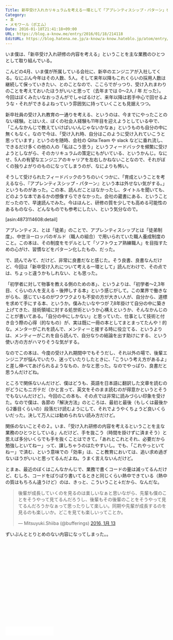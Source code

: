 ```yaml
---
Title: 新卒受け入れカリキュラムを考える一環として「アプレンティスシップ・パターン」を読んだ
Category:
- 本
- メモワール（ポエム）
Date: 2016-01-18T21:41:18+09:00
URL: https://blog.a-know.me/entry/2016/01/18/214118
EditURL: https://blog.hatena.ne.jp/a-know/a-know.hateblo.jp/atom/entry/6653586347153560007
---
```


いま僕は、「新卒受け入れ研修の内容を考える」ということを主な業務のひとつとして取り組んでいる。


こんどの4月、いま僕が所属している会社に、新卒のエンジニアが入社してくる。なにぶん今年はその人数、5人。そして来年以降もこれくらいの採用人数は継続して保っていきたい、とのことなので、ここらでがっつり、受け入れまわりのことを考えておいたほうがいいと思って（去年までは 0〜2人 / 年 だった）。今回はぼくみたいなおっさんがでしゃばるけど、来年以降は若手中心で回せるような・それができるよねっていう雰囲気に持っていくことも見据えつつ。


<!-- more -->



新卒社員の受け入れ教育の一通りを考える、というのは、今までにやったことのない経験。とはいえ、ぼくの社会人経験も11年目を迎えようとしている中で、「こんなかんじで教えていけばいいんじゃないかなぁ」というものも自分の中に無くもなく。なので今は、「受け入れ時、自分はこのように受け入れていこうと思っています」というのを随時、会社の Qiita:Team や slack などに垂れ流し、できるだけ多くの他の人の「私はこう思う」というフィードバックを頻繁に受けようとしながら、そのカリキュラムの策定にもがいている、というかんじ。なにせ、5人の有望なエンジニアのキャリアを左右しかねないことなので、それがぼくの独りよがりのものになってしまうのが、なによりも怖い。


そうして受けられたフィードバックのうちのいくつかに、「育成ということを考えるなら、『アプレンティスシップ・パターン』という本は外せない気がする。」というものがあった。この本、読んだことはなかったし、タイトルを聞いても、どのような本であるかの想像すらできなかった。会社の蔵書にある、ということだったので、早速読んでみた。今はほんと、研修の質を少しでも高める可能性のあるものなら、どんなものでも参考にしたい、という気分なので。




[asin:4873114608:detail]




アプレンティス、とは「徒弟」のことで、アプレンティスシップとは「徒弟制度」、中世ヨーロッパのギルド（職人の組合）で用いられていた職人養成制度のこと。この本は、その制度をモデルとして「ソフトウェア熟練職人」を目指すための心がけ、習慣などをパターン化したもの、だった。


で、読んでみて、だけど、非常に良書だなと感じた。そう良書、良書なんだけど、今回は「新卒受け入れについて考える一環として」読んだわけで、その点では、ちょっと違うかもしれない、とも思った。


「初学者に対して物事を教える側のための本」、というよりは、「初学者〜2,3年目、くらいの人を支える・後押しする本」という感じがして。この業界で働きながらも、感じているのがワクワクよりも不安の方が大きい人が、自分から、道標を求めて手にする本、というか。僕みたいなやつが 7,8年掛けて自分の中に築き上げてきた、技術領域に対する処世術というか心構えというか、そんなかんじのことが書いてある。「自分の中にしかない」と思っていた、仕事として技術と付き合う際の心得（的なもの）が、実は既に一冊の本としてまとまってたんや！的な。メンターがこれを読んで、メンティーと接する時に役立てる、というよりは、メンティーがこれを自ら読んで、自分なりの結論を出す助けにする、という使い方の方がハマりそうな気がする。


なのでこの本は、今度の受け入れ期間中でもそうだし、それ以外の場で、後輩エンジニアが悩んでいたり、迷っていたりしたときに、「こういう考え方があるよ」と差し伸べてあげられるようなもの、かなと思った。なのでやっぱり、良書だと思うんだけどね。


ところで関係ないんだけど、僕はどうも、英語を日本語に翻訳した文章を読むのがどうにもニガテだ（かと言って、英文をそのまま読むのが得意かというとそうでもないんだけど）。今回のこの本も、その点では非常に読みづらい印象を受けた。なので僕は、各節の「解決方法」のところは、最初と最後（もしくは最後から2番目くらいの）段落だけ読むようにして、それでようやくちょうど良いくらいだった。決して万人には勧められない読み方だけど。


関係のないことその２。いま、「受け入れ研修の内容を考えるということを主な業務のひとつとしている」んだけど、手を抜こう（時間を掛けずに済まそう）と思えば多分いくらでも手を抜くことはできて。「あれとこれとそれ、必要だから勉強しといてねー」って、課しちゃうのはたやすいし。でも、「これやっといてねー」で済む、という意味での「効率」は、こと教育においては、追い求め過ぎないほうがいいと思ってるんだよね。うまく言えないんだけど。


とまぁ、最近のぼくはこんなかんじで、業務で書くコードの量は減ってるんだけど、むしろ、コードをばりばり書いてるときと同じくらい熱中できている（熱中の質はもちろん違うけど）のは、きっと、こういうこと↓だから、なんだな。


<blockquote class="twitter-tweet" lang="ja"><p lang="ja" dir="ltr">後輩が成長していくのを見るのは楽しいなぁと思いながら、先輩も僕のことをそうやって見てるんだろうし、後輩もその後輩のことをそうやって見てるんだろうかなぁって思ったりして楽しい。同期や先輩が成長するのを見るのも楽しいか。どこを見ても楽しいってことか。</p>&mdash; Mitsuyuki.Shiiba (@bufferings) <a href="https://twitter.com/bufferings/status/687253935980199936">2016, 1月 13</a></blockquote>
<script async src="//platform.twitter.com/widgets.js" charset="utf-8"></script>


ずいぶんととりとめのない内容になってしまった。。


<script async src="//pagead2.googlesyndication.com/pagead/js/adsbygoogle.js"></script>
<!-- article-bottom2 -->
<ins class="adsbygoogle"
     style="display:inline-block;width:300px;height:250px"
     data-ad-client="ca-pub-3463034538369189"
     data-ad-slot="5274552934"></ins>
<script>
(adsbygoogle = window.adsbygoogle || []).push({});
</script>


<iframe src="//blog.hatena.ne.jp/a-know/a-know.hateblo.jp/subscribe/iframe" allowtransparency="true" frameborder="0" scrolling="no" width="150" height="28"></iframe>


<script src="https://moshi-moshi.moshimo.works/moshimoshi/a_know_blog/2016-01-18-214118?title=%E6%96%B0%E5%8D%92%E5%8F%97%E3%81%91%E5%85%A5%E3%82%8C%E3%82%AB%E3%83%AA%E3%82%AD%E3%83%A5%E3%83%A9%E3%83%A0%E3%82%92%E8%80%83%E3%81%88%E3%82%8B%E4%B8%80%E7%92%B0%E3%81%A8%E3%81%97%E3%81%A6%E3%80%8C%E3%82%A2%E3%83%97%E3%83%AC%E3%83%B3%E3%83%86%E3%82%A3%E3%82%B9%E3%82%B7%E3%83%83%E3%83%97%E3%83%BB%E3%83%91%E3%82%BF%E3%83%BC%E3%83%B3%E3%80%8D%E3%82%92%E8%AA%AD%E3%82%93%E3%81%A0"></script>

